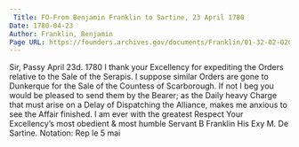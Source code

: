 ```yaml
---
 Title: FO-From Benjamin Franklin to Sartine, 23 April 1780
Date: 1780-04-23
Author: Franklin, Benjamin
Page URL: https://founders.archives.gov/documents/Franklin/01-32-02-0205
---
```


Sir,
Passy April 23d. 1780
I thank your Excellency for expediting the Orders relative to the Sale of the Serapis. I suppose similar Orders are gone to Dunkerque for the Sale of the Countess of Scarborough. If not I beg you would be pleased to send them by the Bearer; as the Daily heavy Charge that must arise on a Delay of Dispatching the Alliance, makes me anxious to see the Affair finished.
I am ever with the greatest Respect Your Excellency’s most obedient & most humble Servant
B Franklin
His Exy M. De Sartine. 
Notation: Rep le 5 mai

